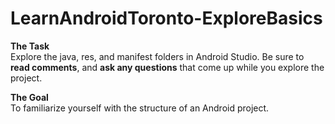 # LearnAndroidToronto-ExploreBasics
<b>The Task</b></br>
Explore the java, res, and manifest folders in Android Studio. Be sure to <b>read comments</b>, and <b>ask any questions</b> that come up while you explore the project.

<b>The Goal</b></br>
To familiarize yourself with the structure of an Android project.

